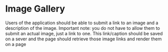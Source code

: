 # Image Gallery

Users of the application should be able to submit a link to an image and a description of the image. Important note: you do not have to allow them to submit an actual image, just a link to one. This link/caption should be saved on a sever and the page should retrieve those image links and render them on a page

